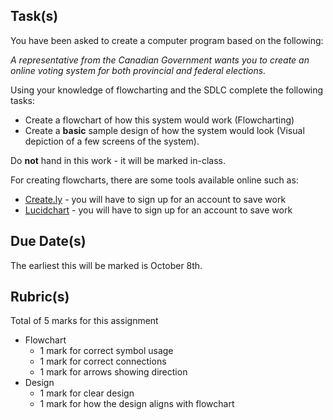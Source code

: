 Task(s)
-------

You have been asked to create a computer program based on the following:

_A representative from the Canadian Government wants you to create an online voting system for both provincial and federal elections._

Using your knowledge of flowcharting and the SDLC complete the following tasks:
* Create a flowchart of how this system would work (Flowcharting)
* Create a **basic** sample design of how the system would look (Visual depiction of a few screens of the system).

Do **not** hand in this work - it will be marked in-class.

For creating flowcharts, there are some tools available online such as:
* [Create.ly](http://creately.com/tour) - you will have to sign up for an account to save work
* [Lucidchart](https://www.lucidchart.com/) - you will have to sign up for an account to save work

Due Date(s)
-----------
The earliest this will be marked is October 8th.

Rubric(s)
---------
Total of 5 marks for this assignment

- Flowchart
  - 1 mark for correct symbol usage
  - 1 mark for correct connections
  - 1 mark for arrows showing direction
- Design
  - 1 mark for clear design
  - 1 mark for how the design aligns with flowchart
